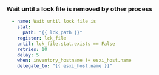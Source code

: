 ### Wait until a lock file is removed by other process
```yaml
  - name: Wait until lock file is
    stat:
      path: "{{ lck_path }}"
    register: lck_file
    until: lck_file.stat.exists == False
    retries: 10
    delay: 5
    when: inventory_hostname != esxi_host.name
    delegate_to: "{{ esxi_host.name }}"
```